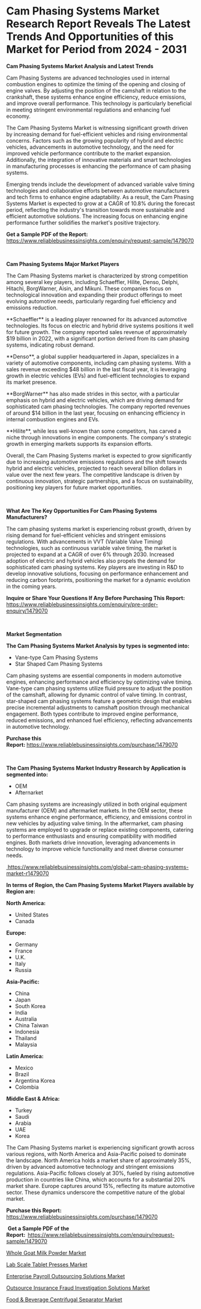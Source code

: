 <p><h1>Cam Phasing Systems Market Research Report Reveals The Latest Trends And Opportunities of this Market for Period from 2024 - 2031</h1></p><p><strong>Cam Phasing Systems Market Analysis and Latest Trends</strong></p>
<p><p>Cam Phasing Systems are advanced technologies used in internal combustion engines to optimize the timing of the opening and closing of engine valves. By adjusting the position of the camshaft in relation to the crankshaft, these systems enhance engine efficiency, reduce emissions, and improve overall performance. This technology is particularly beneficial in meeting stringent environmental regulations and enhancing fuel economy.</p><p>The Cam Phasing Systems Market is witnessing significant growth driven by increasing demand for fuel-efficient vehicles and rising environmental concerns. Factors such as the growing popularity of hybrid and electric vehicles, advancements in automotive technology, and the need for improved vehicle performance contribute to the market expansion. Additionally, the integration of innovative materials and smart technologies in manufacturing processes is enhancing the performance of cam phasing systems.</p><p>Emerging trends include the development of advanced variable valve timing technologies and collaborative efforts between automotive manufacturers and tech firms to enhance engine adaptability. As a result, the Cam Phasing Systems Market is expected to grow at a CAGR of 10.8% during the forecast period, reflecting the industry's transition towards more sustainable and efficient automotive solutions. The increasing focus on enhancing engine performance further solidifies the market's positive trajectory.</p></p>
<p><strong>Get a Sample PDF of the Report:&nbsp;</strong> <a href="https://www.reliablebusinessinsights.com/enquiry/request-sample/1479070?utm_campaign=41&utm_medium=2&utm_source=Github&utm_content=ia&utm_term=28092024&utm_id=cam-phasing-systems">https://www.reliablebusinessinsights.com/enquiry/request-sample/1479070</a></p>
<p>&nbsp;</p>
<p><strong>Cam Phasing Systems Major Market Players</strong></p>
<p><p>The Cam Phasing Systems market is characterized by strong competition among several key players, including Schaeffler, Hilite, Denso, Delphi, Hitachi, BorgWarner, Aisin, and Mikuni. These companies focus on technological innovation and expanding their product offerings to meet evolving automotive needs, particularly regarding fuel efficiency and emissions reduction.</p><p>**Schaeffler** is a leading player renowned for its advanced automotive technologies. Its focus on electric and hybrid drive systems positions it well for future growth. The company reported sales revenue of approximately $19 billion in 2022, with a significant portion derived from its cam phasing systems, indicating robust demand.</p><p>**Denso**, a global supplier headquartered in Japan, specializes in a variety of automotive components, including cam phasing systems. With a sales revenue exceeding $48 billion in the last fiscal year, it is leveraging growth in electric vehicles (EVs) and fuel-efficient technologies to expand its market presence.</p><p>**BorgWarner** has also made strides in this sector, with a particular emphasis on hybrid and electric vehicles, which are driving demand for sophisticated cam phasing technologies. The company reported revenues of around $14 billion in the last year, focusing on enhancing efficiency in internal combustion engines and EVs.</p><p>**Hilite**, while less well-known than some competitors, has carved a niche through innovations in engine components. The company's strategic growth in emerging markets supports its expansion efforts.</p><p>Overall, the Cam Phasing Systems market is expected to grow significantly due to increasing automotive emissions regulations and the shift towards hybrid and electric vehicles, projected to reach several billion dollars in value over the next few years. The competitive landscape is driven by continuous innovation, strategic partnerships, and a focus on sustainability, positioning key players for future market opportunities.</p></p>
<p>&nbsp;</p>
<p><strong>What Are The Key Opportunities For Cam Phasing Systems Manufacturers?</strong></p>
<p><p>The cam phasing systems market is experiencing robust growth, driven by rising demand for fuel-efficient vehicles and stringent emissions regulations. With advancements in VVT (Variable Valve Timing) technologies, such as continuous variable valve timing, the market is projected to expand at a CAGR of over 6% through 2030. Increased adoption of electric and hybrid vehicles also propels the demand for sophisticated cam phasing systems. Key players are investing in R&D to develop innovative solutions, focusing on performance enhancement and reducing carbon footprints, positioning the market for a dynamic evolution in the coming years.</p></p>
<p><strong>Inquire or Share Your Questions If Any Before Purchasing This Report:</strong> <a href="https://www.reliablebusinessinsights.com/enquiry/pre-order-enquiry/1479070?utm_campaign=41&utm_medium=2&utm_source=Github&utm_content=ia&utm_term=28092024&utm_id=cam-phasing-systems">https://www.reliablebusinessinsights.com/enquiry/pre-order-enquiry/1479070</a></p>
<p>&nbsp;</p>
<p><strong>Market Segmentation</strong></p>
<p><strong>The Cam Phasing Systems Market Analysis by types is segmented into:</strong></p>
<p><ul><li>Vane-type Cam Phasing Systems</li><li>Star Shaped Cam Phasing Systems</li></ul></p>
<p><p>Cam phasing systems are essential components in modern automotive engines, enhancing performance and efficiency by optimizing valve timing. Vane-type cam phasing systems utilize fluid pressure to adjust the position of the camshaft, allowing for dynamic control of valve timing. In contrast, star-shaped cam phasing systems feature a geometric design that enables precise incremental adjustments to camshaft position through mechanical engagement. Both types contribute to improved engine performance, reduced emissions, and enhanced fuel efficiency, reflecting advancements in automotive technology.</p></p>
<p><strong>Purchase this Report:&nbsp;</strong><a href="https://www.reliablebusinessinsights.com/purchase/1479070?utm_campaign=41&utm_medium=2&utm_source=Github&utm_content=ia&utm_term=28092024&utm_id=cam-phasing-systems">https://www.reliablebusinessinsights.com/purchase/1479070</a></p>
<p>&nbsp;</p>
<p><strong>The Cam Phasing Systems Market Industry Research by Application is segmented into:</strong></p>
<p><ul><li>OEM</li><li>Afternarket</li></ul></p>
<p><p>Cam phasing systems are increasingly utilized in both original equipment manufacturer (OEM) and aftermarket markets. In the OEM sector, these systems enhance engine performance, efficiency, and emissions control in new vehicles by adjusting valve timing. In the aftermarket, cam phasing systems are employed to upgrade or replace existing components, catering to performance enthusiasts and ensuring compatibility with modified engines. Both markets drive innovation, leveraging advancements in technology to improve vehicle functionality and meet diverse consumer needs.</p></p>
<p><a href="https://www.reliablebusinessinsights.com/global-cam-phasing-systems-market-r1479070?utm_campaign=41&utm_medium=2&utm_source=Github&utm_content=ia&utm_term=28092024&utm_id=cam-phasing-systems">&nbsp;https://www.reliablebusinessinsights.com/global-cam-phasing-systems-market-r1479070</a></p>
<p><strong>In terms of Region, the Cam Phasing Systems Market Players available by Region are:</strong></p>
<p>
    <p> <strong> North America: </strong>
        <ul>
            <li>United States</li>
            <li>Canada</li>
        </ul>
        </p> 
    <p> <strong> Europe: </strong>
        <ul>
            <li>Germany</li>
            <li>France</li>
            <li>U.K.</li>
            <li>Italy</li>
            <li>Russia</li>
        </ul>
        </p> 
    <p> <strong> Asia-Pacific: </strong>
        <ul>
            <li>China</li>
            <li>Japan</li>
            <li>South Korea</li>
            <li>India</li>
            <li>Australia</li>
            <li>China Taiwan</li>
            <li>Indonesia</li>
            <li>Thailand</li>
            <li>Malaysia</li>
        </ul>
        </p> 
    <p> <strong> Latin America: </strong>
        <ul>
            <li>Mexico</li>
            <li>Brazil</li>
            <li>Argentina Korea</li>
            <li>Colombia</li>
        </ul>
        </p> 
    <p> <strong> Middle East & Africa: </strong>
        <ul>
            <li>Turkey</li>
            <li>Saudi</li>
            <li>Arabia</li>
            <li>UAE</li>
            <li>Korea</li>
        </ul>
    </p>
    </p>
<p><p>The Cam Phasing Systems market is experiencing significant growth across various regions, with North America and Asia-Pacific poised to dominate the landscape. North America holds a market share of approximately 35%, driven by advanced automotive technology and stringent emissions regulations. Asia-Pacific follows closely at 30%, fueled by rising automotive production in countries like China, which accounts for a substantial 20% market share. Europe captures around 15%, reflecting its mature automotive sector. These dynamics underscore the competitive nature of the global market.</p></p>
<p><strong>Purchase this Report: </strong><a href="https://www.reliablebusinessinsights.com/purchase/1479070?utm_campaign=41&utm_medium=2&utm_source=Github&utm_content=ia&utm_term=28092024&utm_id=cam-phasing-systems">https://www.reliablebusinessinsights.com/purchase/1479070</a></p>
<p>&nbsp;<strong>Get a Sample PDF of the Report:&nbsp;&nbsp;</strong><a href="https://www.reliablebusinessinsights.com/enquiry/request-sample/1479070?utm_campaign=41&utm_medium=2&utm_source=Github&utm_content=ia&utm_term=28092024&utm_id=cam-phasing-systems">https://www.reliablebusinessinsights.com/enquiry/request-sample/1479070</a></p>
<p><strong></strong></p>
<p><p><a href="https://www.linkedin.com/pulse/whole-goat-milk-powder-market-report-product-type-formula-powdermodified-imubc?utm_campaign=41&utm_medium=2&utm_source=Github&utm_content=ia&utm_term=28092024&utm_id=cam-phasing-systems">Whole Goat Milk Powder Market</a></p><p><a href="https://issuu.com/reportprime-2/docs/lab-scale-tablet-presses-market-siz_577ecf2b59c373?utm_campaign=41&utm_medium=2&utm_source=Github&utm_content=ia&utm_term=28092024&utm_id=cam-phasing-systems">Lab Scale Tablet Presses Market</a></p><p><a href="https://github.com/lambertr3e8v/Market-Research-Report-List-1/blob/main/enterprise-payroll-outsourcing-solutions-market.md?utm_campaign=41&utm_medium=2&utm_source=Github&utm_content=ia&utm_term=28092024&utm_id=cam-phasing-systems">Enterprise Payroll Outsourcing Solutions Market</a></p><p><a href="https://github.com/WayneGriffin411/Market-Research-Report-List-1/blob/main/outsource-insurance-fraud-investigation-solutions-market.md?utm_campaign=41&utm_medium=2&utm_source=Github&utm_content=ia&utm_term=28092024&utm_id=cam-phasing-systems">Outsource Insurance Fraud Investigation Solutions Market</a></p><p><a href="https://issuu.com/reportprime-2/docs/food-beverage-centrifugal-separator_20c7d9e058265f?utm_campaign=41&utm_medium=2&utm_source=Github&utm_content=ia&utm_term=28092024&utm_id=cam-phasing-systems">Food & Beverage Centrifugal Separator Market</a></p></p>